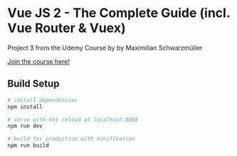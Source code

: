 
# Vue JS 2 - The Complete Guide (incl. Vue Router & Vuex)

Project 3 from the Udemy Course by by Maximilian Schwarzmüller

[Join the course here!](https://www.udemy.com/vuejs-2-the-complete-guide/)

## Build Setup

``` bash
# install dependencies
npm install

# serve with hot reload at localhost:8080
npm run dev

# build for production with minification
npm run build
```

